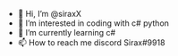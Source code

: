 - 👋 Hi, I’m @siraxX
- 👀 I’m interested in coding with c# python 
- 🌱 I’m currently learning c#
- 📫 How to reach me discord Sirax#9918

<!---
siraxX/siraxX is a ✨ special ✨ repository because its `README.md` (this file) appears on your GitHub profile.
You can click the Preview link to take a look at your changes.
--->
